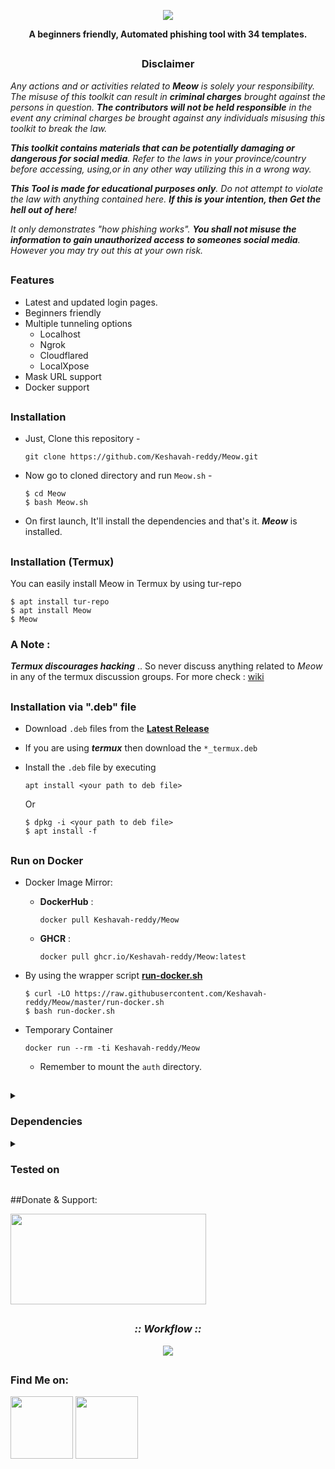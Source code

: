 <!-- Meow -->

<p align="center">
  <img src="https://i.ibb.co/r0QCmBq/Meow.png">
</p>

<p align="center"><b>A beginners friendly, Automated phishing tool with 34 templates.</b></p>

##

<h3><p align="center">Disclaimer</p></h3>

<i>Any actions and or activities related to <b>Meow</b> is solely your responsibility. The misuse of this toolkit can result in <b>criminal charges</b> brought against the persons in question. <b>The contributors will not be held responsible</b> in the event any criminal charges be brought against any individuals misusing this toolkit to break the law.

<b>This toolkit contains materials that can be potentially damaging or dangerous for social media</b>. Refer to the laws in your province/country before accessing, using,or in any other way utilizing this in a wrong way.

<b>This Tool is made for educational purposes only</b>. Do not attempt to violate the law with anything contained here. <b>If this is your intention, then Get the hell out of here</b>!

It only demonstrates "how phishing works". <b>You shall not misuse the information to gain unauthorized access to someones social media</b>. However you may try out this at your own risk.</i>

##

### Features

- Latest and updated login pages.
- Beginners friendly
- Multiple tunneling options
  - Localhost
  - Ngrok
  - Cloudflared
  - LocalXpose
- Mask URL support 
- Docker support

##

### Installation

- Just, Clone this repository -
  ```
  git clone https://github.com/Keshavah-reddy/Meow.git
  ```

- Now go to cloned directory and run `Meow.sh` -
  ```
  $ cd Meow
  $ bash Meow.sh
  ```

- On first launch, It'll install the dependencies and that's it. ***Meow*** is installed.

##

### Installation (Termux)
You can easily install Meow in Termux by using tur-repo
```
$ apt install tur-repo
$ apt install Meow
$ Meow
```
### A Note : 
***Termux discourages hacking*** .. So never discuss anything related to *Meow* in any of the termux discussion groups. For more check : [wiki](https://wiki.termux.com/wiki/Hacking)

##

### Installation via ".deb" file

- Download `.deb` files from the [**Latest Release**](https://github.com/Keshavah-reddy/Meow/releases/latest)
- If you are using ***termux*** then download the `*_termux.deb`

- Install the `.deb` file by executing
  ```
  apt install <your path to deb file>
  ```
  Or
  ```
  $ dpkg -i <your path to deb file>
  $ apt install -f
  ```

##

### Run on Docker

- Docker Image Mirror:
  - **DockerHub** : 
    ```
    docker pull Keshavah-reddy/Meow
    ```
  - **GHCR** : 
    ```
    docker pull ghcr.io/Keshavah-reddy/Meow:latest
    ```

- By using the wrapper script [**run-docker.sh**](https://raw.githubusercontent.com/Keshavah-reddy/Meow/master/run-docker.sh)

  ```
  $ curl -LO https://raw.githubusercontent.com/Keshavah-reddy/Meow/master/run-docker.sh
  $ bash run-docker.sh
  ```
- Temporary Container

  ```
  docker run --rm -ti Keshavah-reddy/Meow
  ```
  - Remember to mount the `auth` directory.

##

<details>
  <summary><h3>Dependencies</h3></summary>

<b>Meow</b> requires following programs to run properly - 
- `git`
- `curl`
- `php`

> All the dependencies will be installed automatically when you run **Meow** for the first time.
</details>

<details>
  <summary><h3>Tested on</h3></summary>

- **Ubuntu**
- **Debian**
- **Arch**
- **Manjaro**
- **Fedora**
- **Termux**
</details>

##Donate & Support:
<p align="left">
  <a href="upi://pay?pa=8522881153@axl&pn=Keshavareddy&mc=0000&mode=02&purpose=00" target="_blank"><img src="https://i.ibb.co/d5Spw07/donate.jpg"width="313" height="145"></a>
</p>

##

<h3 align="center"><i>:: Workflow ::</i></h3>
<p align="center">
<img src="https://i.ibb.co/6BNmGC7/ezgif-5-82d45e91f3.gif"/>
</p>

##
### Find Me on:
<p align="left">
  <a href="https://instagram.com/keshavah_reddy" target="_blank"><img src="https://i.ibb.co/vQD0mSW/logo-ig-png-32464.png"width="100" height="100"></a>
  <a href="https://github.com/Keshavah-reddy" target="_blank"><img src="https://i.ibb.co/VTcGzr8/github-11-64.png"width="100" height="100"></a>
</p>


<!-- // -->
